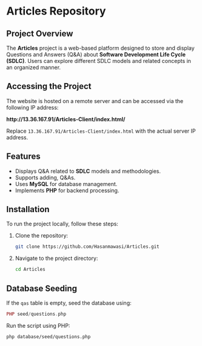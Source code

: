 # Articles Repository

## Project Overview

The **Articles** project is a web-based platform designed to store and display Questions and Answers (Q&A) about **Software Development Life Cycle (SDLC)**. Users can explore different SDLC models and related concepts in an organized manner.

## Accessing the Project

The website is hosted on a remote server and can be accessed via the following IP address:

**http\://13.36.167.91/Articles-Client/index.html/**

Replace `13.36.167.91/Articles-Client/index.html` with the actual server IP address.

## Features

- Displays Q&A related to **SDLC** models and methodologies.
- Supports adding, Q&As.
- Uses **MySQL** for database management.
- Implements **PHP** for backend processing.

## Installation

To run the project locally, follow these steps:

1. Clone the repository:

   ```bash
   git clone https://github.com/Hasanmawasi/Articles.git
   ```

2. Navigate to the project directory:

   ```bash
   cd Articles
   ```


## Database Seeding

If the `qas` table is empty, seed the database using:

```php
PHP seed/questions.php
```

Run the script using PHP:

```bash
php database/seed/questions.php
```





